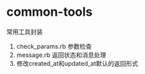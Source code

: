 common-tools
============

常用工具封装
1. check_params.rb 参数检查  
2. message.rb 返回状态和消息处理  
3. 修改created_at和updated_at默认的返回形式
